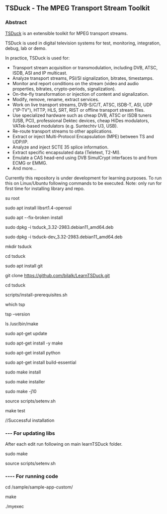 ## TSDuck - The MPEG Transport Stream Toolkit

### Abstract

[TSDuck](https://tsduck.io/) is an extensible toolkit for MPEG transport streams.

TSDuck is used in digital television systems for test, monitoring, integration, debug, lab or demo.

In practice, TSDuck is used for:

- Transport stream acquisition or transmodulation, including DVB, ATSC, ISDB, ASI and IP multicast.
- Analyze transport streams, PSI/SI signalization, bitrates, timestamps.
- Monitor and report conditions on the stream (video and audio properties, bitrates, crypto-periods, signalization).
- On-the-fly transformation or injection of content and signalization.
- Modify, remove, rename, extract services.
- Work on live transport streams, DVB-S/C/T, ATSC, ISDB-T, ASI, UDP ("IP-TV"), HTTP, HLS, SRT, RIST or offline transport stream files.
- Use specialized hardware such as cheap DVB, ATSC or ISDB tuners (USB, PCI), professional Dektec devices, cheap HiDes modulators, VATek-based modulators (e.g. Suntechtv U3, USB).
- Re-route transport streams to other applications.
- Extract or inject Multi-Protocol Encapsulation (MPE) between TS and UDP/IP.
- Analyze and inject SCTE 35 splice information.
- Extract specific encapsulated data (Teletext, T2-MI).
- Emulate a CAS head-end using DVB SimulCrypt interfaces to and from ECMG or EMMG.
- And more...


Currently this repository is under development for learning purposes.
To run this on Linux/Ubuntu following commands to be executed.
Note: only run for first time for installing library and repo.

su root

sudo apt install libsrt1.4-openssl

sudo apt --fix-broken install

sudo dpkg -i tsduck_3.32-2983.debian11_amd64.deb

sudo dpkg -i tsduck-dev_3.32-2983.debian11_amd64.deb

mkdir tsduck

cd tsduck

sudo apt install git

git clone https://github.com/bilalk/LearnTSDuck.git

cd tsduck

scripts/install-prerequisites.sh

which tsp

tsp –version


ls /usr/bin/make

sudo apt-get update

sudo apt-get install -y make 

sudo apt-get install python

sudo apt-get install build-essential

sudo make install

sudo make installer

sudo make -j10

source scripts/setenv.sh

make test


//Successful installation



### --- For updating libs

After each edit run following on main learnTSDuck folder.

sudo make

source scripts/setenv.sh

### ---- For running code

cd /sample/sample-app-custom/

make

./myexec




